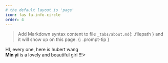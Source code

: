 ```yaml
---
# the default layout is 'page'
icon: fas fa-info-circle
order: 4
---
```


> Add Markdown syntax content to file `_tabs/about.md`{: .filepath } and it will show up on this page.
{: .prompt-tip }

HI, every one, here is hubert wang<br>
**Min yi** is a lovely and beautiful girl !!!>
